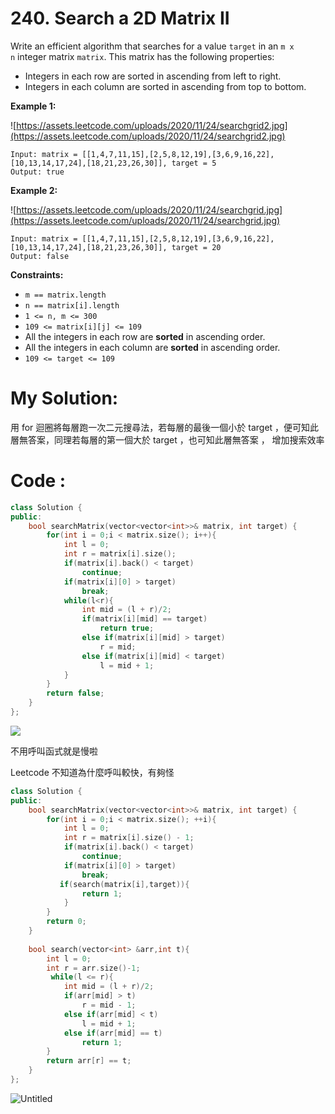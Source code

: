 # 240. Search a 2D Matrix II

Write an efficient algorithm that searches for a value `target` in an `m x n` integer matrix `matrix`. This matrix has the following properties:

- Integers in each row are sorted in ascending from left to right.
- Integers in each column are sorted in ascending from top to bottom.

**Example 1:**

![https://assets.leetcode.com/uploads/2020/11/24/searchgrid2.jpg](https://assets.leetcode.com/uploads/2020/11/24/searchgrid2.jpg)

```
Input: matrix = [[1,4,7,11,15],[2,5,8,12,19],[3,6,9,16,22],[10,13,14,17,24],[18,21,23,26,30]], target = 5
Output: true

```

**Example 2:**

![https://assets.leetcode.com/uploads/2020/11/24/searchgrid.jpg](https://assets.leetcode.com/uploads/2020/11/24/searchgrid.jpg)

```
Input: matrix = [[1,4,7,11,15],[2,5,8,12,19],[3,6,9,16,22],[10,13,14,17,24],[18,21,23,26,30]], target = 20
Output: false

```

**Constraints:**

- `m == matrix.length`
- `n == matrix[i].length`
- `1 <= n, m <= 300`
- `109 <= matrix[i][j] <= 109`
- All the integers in each row are **sorted** in ascending order.
- All the integers in each column are **sorted** in ascending order.
- `109 <= target <= 109`

# My Solution:

用 for 迴圈將每層跑一次二元搜尋法，若每層的最後一個小於 target ，便可知此層無答案，同理若每層的第一個大於 target ，也可知此層無答案 ， 增加搜索效率

# Code :

```cpp
class Solution {
public:
    bool searchMatrix(vector<vector<int>>& matrix, int target) {
        for(int i = 0;i < matrix.size(); i++){
            int l = 0;
            int r = matrix[i].size();
            if(matrix[i].back() < target)
                continue;
            if(matrix[i][0] > target)
                break;
            while(l<r){
                int mid = (l + r)/2;
                if(matrix[i][mid] == target)
                    return true;
                else if(matrix[i][mid] > target)
                    r = mid;
                else if(matrix[i][mid] < target)
                    l = mid + 1; 
            }
        }
        return false;
    }
};
```

![](https://cdn.discordapp.com/attachments/965654631344635934/1000695952232947792/unknown.png)

不用呼叫函式就是慢啦

Leetcode 不知道為什麼呼叫較快，有夠怪

```cpp
class Solution {
public:
    bool searchMatrix(vector<vector<int>>& matrix, int target) {
        for(int i = 0;i < matrix.size(); ++i){
            int l = 0;
            int r = matrix[i].size() - 1;
            if(matrix[i].back() < target)
                continue;
            if(matrix[i][0] > target)
                break;
           if(search(matrix[i],target)){
                return 1;
            }
        }
        return 0;
    }
    
    bool search(vector<int> &arr,int t){
        int l = 0;
        int r = arr.size()-1;
         while(l <= r){
            int mid = (l + r)/2;
            if(arr[mid] > t)
                r = mid - 1;
            else if(arr[mid] < t)
                l = mid + 1; 
            else if(arr[mid] == t)
                return 1;
        }
        return arr[r] == t;
    }
};
```

![Untitled](240%20Search%20a%202D%20Matrix%20II%2028d1c980de1146de853dfc30ce74f3f8/Untitled%201.png)
